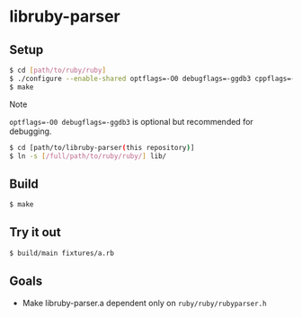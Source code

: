 # libruby-parser

## Setup

```sh
$ cd [path/to/ruby/ruby]
$ ./configure --enable-shared optflags=-O0 debugflags=-ggdb3 cppflags=-DUNIVERSAL_PARSER
$ make
```

> [!NOTE]
> `optflags=-O0 debugflags=-ggdb3` is optional but recommended for debugging.

```sh
$ cd [path/to/libruby-parser(this repository)]
$ ln -s [/full/path/to/ruby/ruby/] lib/
```

## Build

```sh
$ make
```

## Try it out

```sh
$ build/main fixtures/a.rb
```

## Goals

- Make libruby-parser.a dependent only on `ruby/ruby/rubyparser.h`


